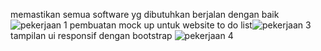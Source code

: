 memastikan semua software yg dibutuhkan berjalan dengan baik![pekerjaan 1](https://github.com/user-attachments/assets/33c6a53f-db2e-4232-8444-bd110c2a666c)
pembuatan mock up untuk website to do list![pekerjaan 3](https://github.com/user-attachments/assets/103dcd91-c4e3-4d89-babe-39fdd635999c)
tampilan ui responsif dengan bootstrap ![pekerjaan 4](https://github.com/user-attachments/assets/a7fe081f-268b-4b4a-a5ed-e745ee985285)
